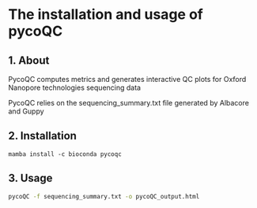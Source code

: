 # The installation and usage of pycoQC

## 1. About

PycoQC computes metrics and generates interactive QC plots for Oxford Nanopore technologies sequencing data

PycoQC relies on the sequencing_summary.txt file generated by Albacore and Guppy

## 2. Installation

```
mamba install -c bioconda pycoqc
```

## 3. Usage

```bash
pycoQC -f sequencing_summary.txt -o pycoQC_output.html
```
